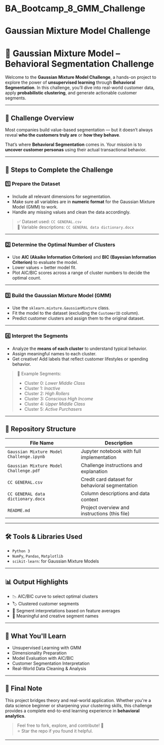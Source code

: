 # BA_Bootcamp_8_GMM_Challenge

# Gaussian Mixture Model Challenge



# 🎯 Gaussian Mixture Model – Behavioral Segmentation Challenge

Welcome to the **Gaussian Mixture Model Challenge**, a hands-on project to explore the power of **unsupervised learning** through **Behavioral Segmentation**. In this challenge, you’ll dive into real-world customer data, apply **probabilistic clustering**, and generate actionable customer segments.

---

## 🧩 Challenge Overview

Most companies build value-based segmentation — but it doesn’t always reveal **who the customers truly are** or **how they behave**.

That’s where **Behavioral Segmentation** comes in. Your mission is to **uncover customer personas** using their actual transactional behavior.

---

## 🚀 Steps to Complete the Challenge

### 1️⃣ Prepare the Dataset

- Include all relevant dimensions for segmentation.
- Make sure all variables are in **numeric format** for the Gaussian Mixture Model (GMM) to work.
- Handle any missing values and clean the data accordingly.

> ✅ Dataset used: `CC GENERAL.csv`  
> 📄 Variable descriptions: `CC GENERAL data dictionary.docx`

---

### 2️⃣ Determine the Optimal Number of Clusters

- Use **AIC (Akaike Information Criterion)** and **BIC (Bayesian Information Criterion)** to evaluate the model.
- Lower values = better model fit.
- Plot AIC/BIC scores across a range of cluster numbers to decide the optimal count.

---

### 3️⃣ Build the Gaussian Mixture Model (GMM)

- Use the `sklearn.mixture.GaussianMixture` class.
- Fit the model to the dataset (excluding the `CustomerID` column).
- Predict customer clusters and assign them to the original dataset.

---

### 4️⃣ Interpret the Segments

- Analyze the **means of each cluster** to understand typical behavior.
- Assign meaningful names to each cluster.
- Get creative! Add labels that reflect customer lifestyles or spending behavior.

> 🧠 Example Segments:
> - Cluster 0: *Lower Middle Class*
> - Cluster 1: *Inactive*
> - Cluster 2: *High Rollers*
> - Cluster 3: *Conscious High Income*
> - Cluster 4: *Upper Middle Class*
> - Cluster 5: *Active Purchasers*

---

## 📁 Repository Structure

| File Name                                | Description                                       |
| ---------------------------------------- | ------------------------------------------------- |
| `Gaussian Mixture Model Challenge.ipynb` | Jupyter notebook with full implementation         |
| `Gaussian Mixture Model Challenge.pdf`   | Challenge instructions and explanation            |
| `CC GENERAL.csv`                         | Credit card dataset for behavioral segmentation   |
| `CC GENERAL data dictionary.docx`        | Column descriptions and data context              |
| `README.md`                              | Project overview and instructions (this file)     |

---

## 🛠️ Tools & Libraries Used

- `Python 3`
- `NumPy`, `Pandas`, `Matplotlib`
- `scikit-learn`: for Gaussian Mixture Models

---

## 📊 Output Highlights

- 📉 AIC/BIC curve to select optimal clusters
- 🏷️ Clustered customer segments
- 🧾 Segment interpretations based on feature averages
- 💬 Meaningful and creative segment names

---

## 🧠 What You'll Learn

- Unsupervised Learning with GMM
- Dimensionality Preparation
- Model Evaluation with AIC/BIC
- Customer Segmentation Interpretation
- Real-World Data Cleaning & Analysis

---

## 👋 Final Note

This project bridges theory and real-world application. Whether you're a data science beginner or sharpening your clustering skills, this challenge provides a complete end-to-end learning experience in **behavioral analytics**.

> Feel free to fork, explore, and contribute! 🚀  
> ⭐ Star the repo if you found it helpful.

---


